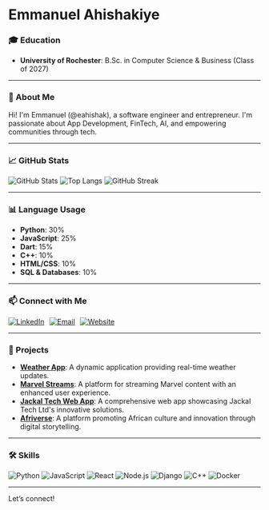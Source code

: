 # Emmanuel Ahishakiye

### 🎓 Education
- **University of Rochester**: B.Sc. in Computer Science & Business (Class of 2027)

---

### 👋 About Me
Hi! I'm Emmanuel (@eahishak), a software engineer and entrepreneur. I'm passionate about App Development, FinTech, AI, and empowering communities through tech.

---

### 📈 GitHub Stats
![GitHub Stats](https://github-readme-stats.vercel.app/api?username=eahishak&show_icons=true&theme=radical&include_all_commits=true&count_private=true&custom_title=GitHub%20Stats&line_height=30)
![Top Langs](https://github-readme-stats.vercel.app/api/top-langs/?username=eahishak&layout=compact&theme=radical&langs_count=10)
![GitHub Streak](https://github-readme-streak-stats.herokuapp.com/?user=eahishak&theme=radical)

---

### 📊 Language Usage
- **Python**: 30%
- **JavaScript**: 25%
- **Dart**: 15%
- **C++**: 10%
- **HTML/CSS**: 10%
- **SQL & Databases**: 10%

---

### 📫 Connect with Me
<div style="display: flex; gap: 10px;">
    <a href="https://linkedin.com/in/eahishak" target="_blank">
        <img src="https://img.shields.io/badge/LinkedIn-Connect-blue?style=for-the-badge&logo=linkedin" alt="LinkedIn">
    </a>
    <a href="mailto:eahishak@u.rochester.edu" target="_blank">
        <img src="https://img.shields.io/badge/Email-Contact-red?style=for-the-badge&logo=gmail" alt="Email">
    </a>
    <a href="https://emmanuelahishakiye.com" target="_blank">
        <img src="https://img.shields.io/badge/Website-Visit-green?style=for-the-badge&logo=google-chrome" alt="Website">
    </a>
</div>

---

### 🚀 Projects
- **[Weather App](https://github.com/eahishak/weather-app)**: A dynamic application providing real-time weather updates.
- **[Marvel Streams](https://github.com/eahishak/marvel-streams)**: A platform for streaming Marvel content with an enhanced user experience.
- **[Jackal Tech Web App](https://github.com/eahishak/jackal-tech-web)**: A comprehensive web app showcasing Jackal Tech Ltd's innovative solutions.
- **[Afriverse](https://github.com/eahishak/afriverse)**: A platform promoting African culture and innovation through digital storytelling.

---

### 🛠️ Skills
![Python](https://img.shields.io/badge/-Python-05122A?style=for-the-badge&logo=python)
![JavaScript](https://img.shields.io/badge/-JavaScript-05122A?style=for-the-badge&logo=javascript)
![React](https://img.shields.io/badge/-React-05122A?style=for-the-badge&logo=react)
![Node.js](https://img.shields.io/badge/-Node.js-05122A?style=for-the-badge&logo=node.js)
![Django](https://img.shields.io/badge/-Django-05122A?style=for-the-badge&logo=django)
![C++](https://img.shields.io/badge/-C++-05122A?style=for-the-badge&logo=c%2B%2B)
![Docker](https://img.shields.io/badge/-Docker-05122A?style=for-the-badge&logo=docker)

---

Let’s connect!
